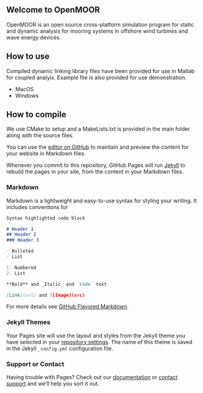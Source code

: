 ## Welcome to OpenMOOR

OpenMOOR is an open source cross-platform simulation program for static and dynamic analysis for mooring systems in offshore wind turbines and wave energy devices. 

## How to use
Compiled dynamic linking library files have been provided for use in Matlab for coupled analyis. Example file is also provided for use demonstration.
- MacOS
- Windows

## How to compile
We use CMake to setup and a MakeLists.txt is provided in the main folder along with the source files.

You can use the [editor on GitHub](https://github.com/CHEN-Lin/OpenMoor/edit/master/README.md) to maintain and preview the content for your website in Markdown files.

Whenever you commit to this repository, GitHub Pages will run [Jekyll](https://jekyllrb.com/) to rebuild the pages in your site, from the content in your Markdown files.

### Markdown

Markdown is a lightweight and easy-to-use syntax for styling your writing. It includes conventions for

```markdown
Syntax highlighted code block

# Header 1
## Header 2
### Header 3

- Bulleted
- List

1. Numbered
2. List

**Bold** and _Italic_ and `Code` text

[Link](url) and ![Image](src)
```

For more details see [GitHub Flavored Markdown](https://guides.github.com/features/mastering-markdown/).

### Jekyll Themes

Your Pages site will use the layout and styles from the Jekyll theme you have selected in your [repository settings](https://github.com/CHEN-Lin/OpenMoor/settings). The name of this theme is saved in the Jekyll `_config.yml` configuration file.

### Support or Contact

Having trouble with Pages? Check out our [documentation](https://help.github.com/categories/github-pages-basics/) or [contact support](https://github.com/contact) and we’ll help you sort it out.
